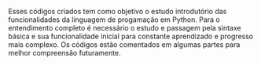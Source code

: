 Esses códigos criados tem como objetivo o estudo introdutório das funcionalidades da linguagem de progamação em Python.
Para o entendimento completo é necessário o estudo e passagem pela sintaxe básica e sua funcionalidade inicial para constante aprendizado e progresso mais complexo.
Os códigos estão comentados em algumas partes para melhor compreensão futuramente.
